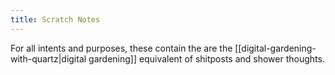 ```yaml
---
title: Scratch Notes
---
```

For all intents and purposes, these contain the are the [[digital-gardening-with-quartz|digital gardening]] equivalent of shitposts and shower thoughts.